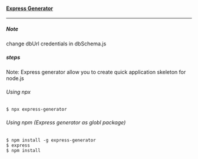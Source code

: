 #### [Express Generator](http://expressjs.com/en/starter/generator.html)

---

##### **Note**

change dbUrl credentials in dbSchema.js

##### steps

Note: Express generator allow you to create quick application skeleton for node.js

###### Using npx

```
$ npx express-generator
```

###### Using npm (Express generator as globl package)

```
$ npm install -g express-generator
$ express
$ npm install
```
